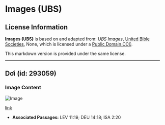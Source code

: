 # Images (UBS)

## License Information

**Images (UBS)** is based on and adapted from: _UBS Images_, [United Bible Societies](https://unitedbiblesocieties.org/), None, which is licensed under a [Public Domain CC0](https://creativecommons.org/public-domain/cc0/).

This markdown version is provided under the same license.



--------------------------------

## Dơi (id: 293059)

### Image Content

![Image](https://cdn.aquifer.bible/aquifer-content/resources/Media/WEB-0061_bats.jpg)

[link](https://cdn.aquifer.bible/aquifer-content/resources/Media/WEB-0061_bats.jpg)

* **Associated Passages:** LEV 11:19; DEU 14:18; ISA 2:20

